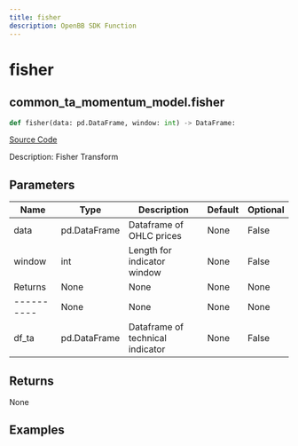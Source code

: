 ```yaml
---
title: fisher
description: OpenBB SDK Function
---
```


# fisher

## common_ta_momentum_model.fisher

```python title='openbb_terminal/common/technical_analysis/momentum_model.py'
def fisher(data: pd.DataFrame, window: int) -> DataFrame:
```
[Source Code](https://github.com/OpenBB-finance/OpenBBTerminal/tree/main/openbb_terminal/common/technical_analysis/momentum_model.py#L165)

Description: Fisher Transform

## Parameters

| Name | Type | Description | Default | Optional |
| ---- | ---- | ----------- | ------- | -------- |
| data | pd.DataFrame | Dataframe of OHLC prices | None | False |
| window | int | Length for indicator window | None | False |
| Returns | None | None | None | None |
| ---------- | None | None | None | None |
| df_ta | pd.DataFrame | Dataframe of technical indicator | None | False |

## Returns

None

## Examples

